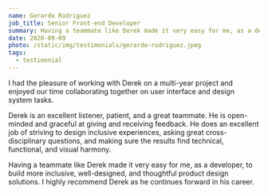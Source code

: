 ```yaml
---
name: Gerardo Rodriguez
job_title: Senior Front-end Developer
summary: Having a teammate like Derek made it very easy for me, as a developer, to have constructive conversations leading to more inclusive, well-designed, thoughtful product design solutions.
date: 2020-09-09
photo: /static/img/testimonials/gerardo-rodriguez.jpeg
tags:
  - testimonial
---
```


I had the pleasure of working with Derek on a multi-year project and enjoyed our time collaborating together on user interface and design system tasks.

Derek is an excellent listener, patient, and a great teammate. He is open-minded and graceful at giving and receiving feedback. He does an excellent job of striving to design inclusive experiences, asking great cross-disciplinary questions, and making sure the results find technical, functional, and visual harmony.

Having a teammate like Derek made it very easy for me, as a developer, to build more inclusive, well-designed, and thoughtful product design solutions. I highly recommend Derek as he continues forward in his career.
